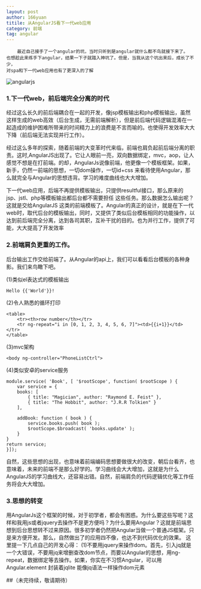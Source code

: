 ```yaml
---
layout: post
author: 166yuan
titile: 从AngularJS看下一代web应用
category: 前端
tag: angular
---
```


	    最近自己接手了一个angular的坑，当时只听到是angular就什么都不鸟就接下来了。
	也想趁此来练手下angular，结果一下子就踏入神坑了。但是，当我从这个坑出来后，成长了不少，
	对spa和下一代web应用也有了更深入的了解
	
![angularjs](http://7xiwi7.com1.z0.glb.clouddn.com/angularjs.jpg)

### 1.下一代web，前后端完全分离的时代
经过这么长久的前后端耦合在一起的开发，像jsp模板输出和php模板输出，虽然这样生成的web高效（后台生成，无需前端解析），但是前后端代码逻辑混淆在一起造成的维护困难所带来的时间精力上的浪费是不言而喻的。也使得开发效率大大下降（前后端无法实现并行工作）。

经过这么多年的探索，随着前端的大变革时代来临，前端也肩负起前后端分离的职责。这时,AngularJS出现了。它让人眼前一亮，双向数据绑定，mvc，aop，让人感觉不想是在打前端。的却，AngularJs说像前端，他更像一个模板框架。如果，新手，仍然一前端的思想，一切dom操作，一切id+css 来看待使用Angular，那么就完全与Angular的思想违背。学习的难度曲线也大大增加。

下一代web应用，后端不再提供模板输出，只提供resultful接口，那么原来的jsp、jstl、php等模板输出都后台都不需要担任
这些任务。那么数据怎么输出呢？这就是交给AngularJS 这类的前端模板了。Angular的真正的设计，就是在下一代web时，取代后台的模板输出，同时，又提供了类似后台模板相同的功能操作，以达到前后端完全分离，达到各司其职，互补干扰的目的。也为并行工作，提供了可能，大大提高了开发效率

### 2.前端肩负更重的工作。

后台输出工作交给前端了。从Angular的api上，我们可以看看后台模板的各种身影。我们来鸟瞰下吧。

(1)类似el表达式的模板输出 

```Hello {{'World'}}!```

(2)令人熟悉的循环打印

	<table>
    	<tr><th>row number</th></tr>
    	<tr ng-repeat="i in [0, 1, 2, 3, 4, 5, 6, 7]"><td>{{i+1}}</td></tr>
	</table>

(3)mvc架构

	<body ng-controller="PhoneListCtrl">

(4)类似安卓的service服务

	module.service( 'Book', [ '$rootScope', function( $rootScope ) {
      	var service = {
      	books: [
        	{ title: "Magician", author: "Raymond E. Feist" },
        	{ title: "The Hobbit", author: "J.R.R Tolkien" }
      	],

      	addBook: function ( book ) {
        	service.books.push( book );
        	$rootScope.$broadcast( 'books.update' );
      	}
   	}
   	return service;
	}]);

自然，这些思想的出现，也意味着前端编码思想要做很大的改变，朝后台看齐，也意味着，未来的前端不是那么好学的。学习曲线会大大增加，这就是为什么AngularJS的学习曲线大，还容易出错。自然，前端肩负的代码逻辑优化等工作任务将会大大增加。

### 3.思想的转变

用AngularJs这个框架的时候，对于初学者，都会有困惑。为什么要这些写呢？这样和我用js或者jquery去操作不是更方便吗？为什么要用Angular？这就是前端思想到后台思想转不过来原因。很多初学者仍然把Angular当做一个普通JS框架。只是来方便开发。那么，自然做出了的应用四不像，也达不到代码优化的效果。
这里提一下几点自己的开发心得：
(1)不要用jquery来操作dom。首先，引入jq就是一个大错误，不要用jq来增删查改dom节点，而要以Angular的思想，用ng-repeat，数据绑定等去操作。如果，你实在不习惯Angular，可以用Angular.element 封装着jqlite 能像jq语法一样操作dom元素

##（未完待续，敬请期待）


